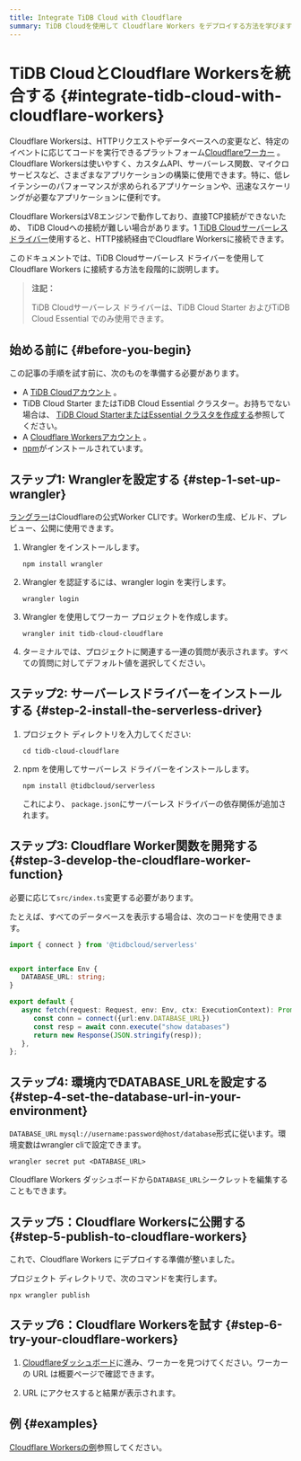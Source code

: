 ```yaml
---
title: Integrate TiDB Cloud with Cloudflare
summary: TiDB Cloudを使用して Cloudflare Workers をデプロイする方法を学びます。
---
```


# TiDB CloudとCloudflare Workersを統合する {#integrate-tidb-cloud-with-cloudflare-workers}

Cloudflare Workersは、HTTPリクエストやデータベースへの変更など、特定のイベントに応じてコードを実行できるプラットフォーム[Cloudflareワーカー](https://workers.cloudflare.com/) 。Cloudflare Workersは使いやすく、カスタムAPI、サーバーレス関数、マイクロサービスなど、さまざまなアプリケーションの構築に使用できます。特に、低レイテンシーのパフォーマンスが求められるアプリケーションや、迅速なスケーリングが必要なアプリケーションに便利です。

Cloudflare WorkersはV8エンジンで動作しており、直接TCP接続ができないため、 TiDB Cloudへの接続が難しい場合があります。1 [TiDB Cloudサーバーレス ドライバー](/tidb-cloud/serverless-driver.md)使用すると、HTTP接続経由でCloudflare Workersに接続できます。

このドキュメントでは、TiDB Cloudサーバーレス ドライバーを使用して Cloudflare Workers に接続する方法を段階的に説明します。

> **注記：**
>
> TiDB Cloudサーバーレス ドライバーは、TiDB Cloud Starter およびTiDB Cloud Essential でのみ使用できます。

## 始める前に {#before-you-begin}

この記事の手順を試す前に、次のものを準備する必要があります。

-   A [TiDB Cloudアカウント](https://tidbcloud.com/signup) 。
-   TiDB Cloud Starter またはTiDB Cloud Essential クラスター。お持ちでない場合は、 [TiDB Cloud StarterまたはEssential クラスタを作成する](/tidb-cloud/create-tidb-cluster-serverless.md)参照してください。
-   A [Cloudflare Workersアカウント](https://dash.cloudflare.com/login) 。
-   [npm](https://docs.npmjs.com/about-npm)がインストールされています。

## ステップ1: Wranglerを設定する {#step-1-set-up-wrangler}

[ラングラー](https://developers.cloudflare.com/workers/wrangler/)はCloudflareの公式Worker CLIです。Workerの生成、ビルド、プレビュー、公開に使用できます。

1.  Wrangler をインストールします。

        npm install wrangler

2.  Wrangler を認証するには、wrangler login を実行します。

        wrangler login

3.  Wrangler を使用してワーカー プロジェクトを作成します。

        wrangler init tidb-cloud-cloudflare

4.  ターミナルでは、プロジェクトに関連する一連の質問が表示されます。すべての質問に対してデフォルト値を選択してください。

## ステップ2: サーバーレスドライバーをインストールする {#step-2-install-the-serverless-driver}

1.  プロジェクト ディレクトリを入力してください:

        cd tidb-cloud-cloudflare

2.  npm を使用してサーバーレス ドライバーをインストールします。

        npm install @tidbcloud/serverless

    これにより、 `package.json`にサーバーレス ドライバーの依存関係が追加されます。

## ステップ3: Cloudflare Worker関数を開発する {#step-3-develop-the-cloudflare-worker-function}

必要に応じて`src/index.ts`変更する必要があります。

たとえば、すべてのデータベースを表示する場合は、次のコードを使用できます。

```ts
import { connect } from '@tidbcloud/serverless'


export interface Env {
   DATABASE_URL: string;
}

export default {
   async fetch(request: Request, env: Env, ctx: ExecutionContext): Promise<Response> {
      const conn = connect({url:env.DATABASE_URL})
      const resp = await conn.execute("show databases")
      return new Response(JSON.stringify(resp));
   },
};
```

## ステップ4: 環境内でDATABASE_URLを設定する {#step-4-set-the-database-url-in-your-environment}

`DATABASE_URL` `mysql://username:password@host/database`形式に従います。環境変数はwrangler cliで設定できます。

    wrangler secret put <DATABASE_URL>

Cloudflare Workers ダッシュボードから`DATABASE_URL`シークレットを編集することもできます。

## ステップ5：Cloudflare Workersに公開する {#step-5-publish-to-cloudflare-workers}

これで、Cloudflare Workers にデプロイする準備が整いました。

プロジェクト ディレクトリで、次のコマンドを実行します。

    npx wrangler publish

## ステップ6：Cloudflare Workersを試す {#step-6-try-your-cloudflare-workers}

1.  [Cloudflareダッシュボード](https://dash.cloudflare.com)に進み、ワーカーを見つけてください。ワーカーの URL は概要ページで確認できます。

2.  URL にアクセスすると結果が表示されます。

## 例 {#examples}

[Cloudflare Workersの例](https://github.com/tidbcloud/car-sales-insight/tree/main/examples/cloudflare-workers)参照してください。
